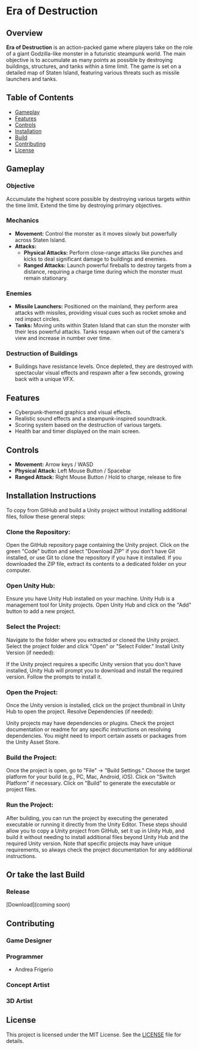 # Era of Destruction

## Overview
**Era of Destruction** is an action-packed game where players take on the role of a giant Godzilla-like monster in a futuristic steampunk world. The main objective is to accumulate as many points as possible by destroying buildings, structures, and tanks within a time limit. The game is set on a detailed map of Staten Island, featuring various threats such as missile launchers and tanks.

## Table of Contents
- [Gameplay](#gameplay)
- [Features](#features)
- [Controls](#controls)
- [Installation](#Installation-Instructions)
- [Build](#Or-take-the-last-Build)
- [Contributing](#contributing)
- [License](#license)

## Gameplay

### Objective
Accumulate the highest score possible by destroying various targets within the time limit. Extend the time by destroying primary objectives.

### Mechanics
- **Movement:** Control the monster as it moves slowly but powerfully across Staten Island.
- **Attacks:**
  - **Physical Attacks:** Perform close-range attacks like punches and kicks to deal significant damage to buildings and enemies.
  - **Ranged Attacks:** Launch powerful fireballs to destroy targets from a distance, requiring a charge time during which the monster must remain stationary.

### Enemies
- **Missile Launchers:** Positioned on the mainland, they perform area attacks with missiles, providing visual cues such as rocket smoke and red impact circles.
- **Tanks:** Moving units within Staten Island that can stun the monster with their less powerful attacks. Tanks respawn when out of the camera's view and increase in number over time.

### Destruction of Buildings
- Buildings have resistance levels. Once depleted, they are destroyed with spectacular visual effects and respawn after a few seconds, growing back with a unique VFX.

## Features
- Cyberpunk-themed graphics and visual effects.
- Realistic sound effects and a steampunk-inspired soundtrack.
- Scoring system based on the destruction of various targets.
- Health bar and timer displayed on the main screen.

## Controls
- **Movement:** Arrow keys / WASD
- **Physical Attack:** Left Mouse Button / Spacebar
- **Ranged Attack:** Right Mouse Button / Hold to charge, release to fire

## Installation Instructions

To copy from GitHub and build a Unity project without installing additional files, follow these general steps:

### Clone the Repository:

Open the GitHub repository page containing the Unity project.
Click on the green "Code" button and select "Download ZIP" if you don't have Git installed, or use Git to clone the repository if you have it installed.
If you downloaded the ZIP file, extract its contents to a dedicated folder on your computer.
### Open Unity Hub:

Ensure you have Unity Hub installed on your machine. Unity Hub is a management tool for Unity projects.
Open Unity Hub and click on the "Add" button to add a new project.
### Select the Project:

Navigate to the folder where you extracted or cloned the Unity project.
Select the project folder and click "Open" or "Select Folder."
Install Unity Version (if needed):

If the Unity project requires a specific Unity version that you don't have installed, Unity Hub will prompt you to download and install the required version. Follow the prompts to install it.
### Open the Project:

Once the Unity version is installed, click on the project thumbnail in Unity Hub to open the project.
Resolve Dependencies (if needed):

Unity projects may have dependencies or plugins. Check the project documentation or readme for any specific instructions on resolving dependencies. You might need to import certain assets or packages from the Unity Asset Store.
### Build the Project:

Once the project is open, go to "File" -> "Build Settings."
Choose the target platform for your build (e.g., PC, Mac, Android, iOS).
Click on "Switch Platform" if necessary.
Click on "Build" to generate the executable or project files.
### Run the Project:

After building, you can run the project by executing the generated executable or running it directly from the Unity Editor.
These steps should allow you to copy a Unity project from GitHub, set it up in Unity Hub, and build it without needing to install additional files beyond Unity Hub and the required Unity version. Note that specific projects may have unique requirements, so always check the project documentation for any additional instructions.

## Or take the last Build

### Release

[Download](coming soon)

## Contributing
### Game Designer

### Programmer
- Andrea Frigerio

### Concept Artist

### 3D Artist

## License
This project is licensed under the MIT License. See the [LICENSE](LICENSE) file for details.

